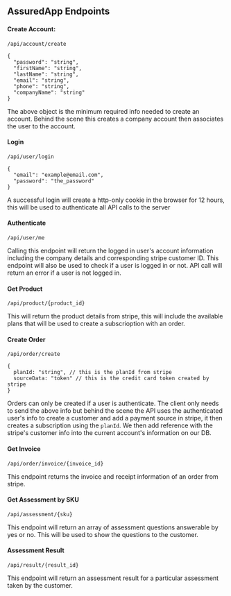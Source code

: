 ## AssuredApp Endpoints

#### Create Account:
`/api/account/create`

```
{
  "password": "string",
  "firstName": "string",
  "lastName": "string",
  "email": "string",
  "phone": "string",
  "companyName": "string"
}
```
The above object is the minimum required info needed to create an account. Behind the scene this creates a company account then associates the user to the account.

#### Login
`/api/user/login`

```
{
  "email": "example@email.com",
  "password": "the_password"
}
```
A successful login will create a http-only cookie in the browser for 12 hours, this will be used to authenticate all API calls to the server

#### Authenticate
`/api/user/me`

Calling this endpoint will return the logged in user's account information including the company details and corresponding stripe customer ID. This endpoint will also be used to check if a user is logged in or not. API call will return an error if a user is not logged in.

#### Get Product
`/api/product/{product_id}`

This will return the product details from stripe, this will include the available plans that will be used to create a subscrioption with an order.

#### Create Order
`/api/order/create`

```
{
  planId: "string", // this is the planId from stripe
  sourceData: "token" // this is the credit card token created by stripe
}
```

Orders can only be created if a user is authenticate. The client only needs to send the above info but behind the scene the API uses the authenticated user's info to create a customer and add a payment source in stripe, it then creates a subscription using the `planId`. We then add reference with the stripe's customer info into the current account's information on our DB.

#### Get Invoice
`/api/order/invoice/{invoice_id}`

This endpoint returns the invoice and receipt information of an order from stripe.

<!-- #### Get Assessment by ID
`/api/assessment/{assessment_id}`

This endpoint will return an array of assessment questions answerable by yes or no. This will be used to show the questions to the customer. -->

#### Get Assessment by SKU
`/api/assessment/{sku}`

This endpoint will return an array of assessment questions answerable by yes or no. This will be used to show the questions to the customer.

#### Assessment Result
`/api/result/{result_id}`

This endpoint will return an assessment result for a particular assessment taken by the customer.
